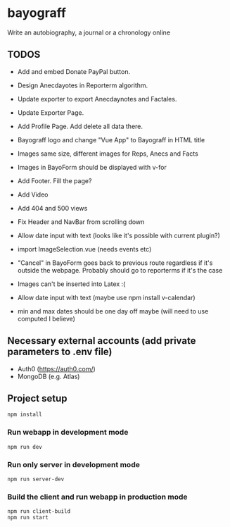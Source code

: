 # bayograff

Write an autobiography, a journal or a chronology online

## TODOS

-   Add and embed Donate PayPal button.
-   Design Anecdayotes in Reporterm algorithm.
-   Update exporter to export Anecdaynotes and Factales.
-   Update Exporter Page.
-   Add Profile Page. Add delete all data there.
-   Bayograff logo and change "Vue App" to Bayograff in HTML title
-   Images same size, different images for Reps, Anecs and Facts
-   Images in BayoForm should be displayed with v-for
-   Add Footer. Fill the page?
-   Add Video

-   Add 404 and 500 views
-   Fix Header and NavBar from scrolling down
-   Allow date input with text (looks like it's possible with current plugin?)
-   import ImageSelection.vue (needs events etc)
-   "Cancel" in BayoForm goes back to previous route regardless if it's outside the webpage. Probably should go to reporterms if it's the case
-   Images can't be inserted into Latex :(
-   Allow date input with text (maybe use npm install v-calendar)
-   min and max dates should be one day off maybe (will need to use computed I believe)

## Necessary external accounts (add private parameters to .env file)

-   Auth0 (https://auth0.com/)
-   MongoDB (e.g. Atlas)

## Project setup

```
npm install
```

### Run webapp in development mode

```
npm run dev
```

### Run only server in development mode

```
npm run server-dev
```

### Build the client and run webapp in production mode

```
npm run client-build
npm run start
```
